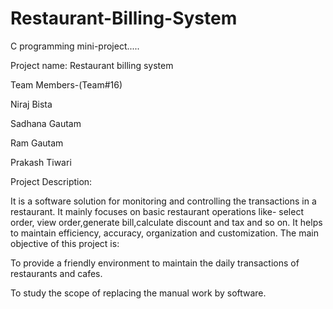 # Restaurant-Billing-System
C programming mini-project.....

Project name: Restaurant billing system

Team Members-(Team#16)

Niraj Bista

Sadhana Gautam

Ram Gautam

Prakash Tiwari

Project Description:

It is a software solution for monitoring and controlling the transactions in a restaurant.
It mainly focuses on basic restaurant operations like- select order, view order,generate bill,calculate discount and tax and so on.
It helps to maintain efficiency, accuracy, organization and customization.
The main objective of this project is:

To provide a friendly environment to maintain the daily transactions of restaurants and cafes.

To study the scope of replacing the manual work by software. 
